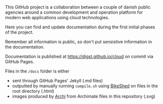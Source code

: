 This GitHub project is a collaboration between a couple of danish public agencies around a common development and 
operation platform for modern web applications using cloud technologies. 

Here you can find and update documentation during the first initial phases of the project. 

Remember all information is public, so don't put sensistive information in the documentation. 

Documentation is published at https://digst.github.io/cloud on commit via GitHub Pages.

Files in the `/docs` folder is either 
 - sent through GitHub Pages' Jekyll (.md files)
 - outputted by manually running `compile.sh` using [BikeShed](https://tabatkins.github.io/bikeshed/) on files in the root directory (.html) 
 - images produced by [Archi](https://www.archimatetool.com/) from Archimate files in this repository (.svg)
 
